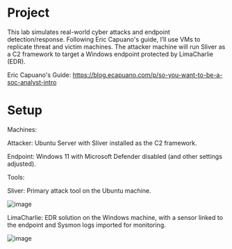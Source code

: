 # Project
This lab simulates real-world cyber attacks and endpoint detection/response. Following Eric Capuano's guide, I’ll use VMs to replicate threat and victim machines. The attacker machine will run Sliver as a C2 framework to target a Windows endpoint protected by LimaCharlie (EDR).

Eric Capuano's Guide: https://blog.ecapuano.com/p/so-you-want-to-be-a-soc-analyst-intro
# Setup
Machines:

Attacker: Ubuntu Server with Sliver installed as the C2 framework.

Endpoint: Windows 11 with Microsoft Defender disabled (and other settings adjusted).

Tools:

Sliver: Primary attack tool on the Ubuntu machine.

![image](https://github.com/user-attachments/assets/6a93b00b-df68-4222-96c4-2084560a158d)

LimaCharlie: EDR solution on the Windows machine, with a sensor linked to the endpoint and Sysmon logs imported for monitoring.

![image](https://github.com/user-attachments/assets/7bf99267-b1b1-40ec-b023-6e0b61f008df)
